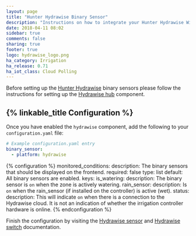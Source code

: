 ```yaml
---
layout: page
title: "Hunter Hydrawise Binary Sensor"
description: "Instructions on how to integrate your Hunter Hydrawise Wi-Fi irrigation control system within Home Assistant."
date: 2018-04-11 08:02
sidebar: true
comments: false
sharing: true
footer: true
logo: hydrawise_logo.png
ha_category: Irrigation
ha_release: 0.71
ha_iot_class: Cloud Polling
---
```


Before setting up the [Hunter Hydrawise](https://hydrawise.com) binary sensors please follow the instructions for setting up the [Hydrawise hub](/components/hydrawise) component.

## {% linkable_title Configuration %}

Once you have enabled the `hydrawise` component, add the following to your `configuration.yaml` file:

```yaml
# Example configuration.yaml entry
binary_sensor:
  - platform: hydrawise
```

{% configuration %}
monitored_conditions:
  description: The binary sensors that should be displayed on the frontend.
  required: false
  type: list
  default: All binary sensors are enabled.
  keys:
    is_watering:
      description: The binary sensor is `on` when the zone is actively watering.
    rain_sensor:
      description: Is `on` when the rain_sensor (if installed on the controller) is active (wet).
    status:
      description: This will indicate `on` when there is a connection to the Hydrawise cloud. It is not an indication of whether the irrigation controller hardware is online.
{% endconfiguration %}

Finish the configuration by visiting the [Hydrawise sensor](/components/sensor.hydrawise/) and [Hydrawise switch](/components/switch.hydrawise/) documentation.
